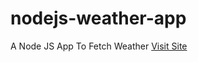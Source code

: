 # nodejs-weather-app
A Node JS App To Fetch Weather
<a href="https://leo-nodejs-weather-app.herokuapp.com/">Visit Site</a>
